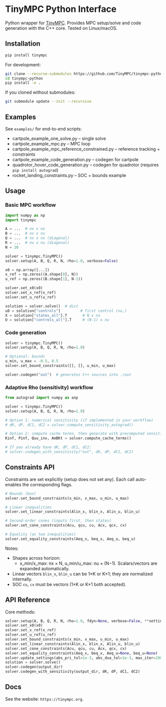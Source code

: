# TinyMPC Python Interface

Python wrapper for [TinyMPC](https://tinympc.org/). Provides MPC setup/solve and code generation with the C++ core. Tested on Linux/macOS.

## Installation

```bash
pip install tinympc
```

For development:
```bash
git clone --recurse-submodules https://github.com/TinyMPC/tinympc-python.git
cd tinympc-python
pip install -e .
```
If you cloned without submodules:
```bash
git submodule update --init --recursive
```

## Examples

See `examples/` for end-to-end scripts:

- cartpole_example_one_solve.py – single solve
- cartpole_example_mpc.py – MPC loop
- cartpole_example_mpc_reference_constrained.py – reference tracking + constraints
- cartpole_example_code_generation.py – codegen for cartpole
- quadrotor_hover_code_generation.py – codegen for quadrotor (requires `pip install autograd`)
- rocket_landing_constraints.py – SOC + bounds example

## Usage

### Basic MPC workflow

```python
import numpy as np
import tinympc

A = ...  # nx x nx
B = ...  # nx x nu
Q = ...  # nx x nx (diagonal)
R = ...  # nu x nu (diagonal)
N = 20

solver = tinympc.TinyMPC()
solver.setup(A, B, Q, R, N, rho=1.0, verbose=False)

x0 = np.array([...])
x_ref = np.zeros((A.shape[0], N))
u_ref = np.zeros((B.shape[1], N-1))

solver.set_x0(x0)
solver.set_x_ref(x_ref)
solver.set_u_ref(u_ref)

solution = solver.solve()  # dict
u0 = solution["controls"]         # first control (nu,)
X = solution["states_all"].T       # N x nx
U = solution["controls_all"].T     # (N-1) x nu
```

### Code generation

```python
solver = tinympc.TinyMPC()
solver.setup(A, B, Q, R, N, rho=1.0)

# Optional: bounds
u_min, u_max = -0.5, 0.5
solver.set_bound_constraints([], [], u_min, u_max)

solver.codegen("out")  # generates C++ sources into ./out
```

### Adaptive Rho (sensitivity) workflow

```python
from autograd import numpy as anp

solver = tinympc.TinyMPC()
solver.setup(A, B, Q, R, N, rho=1.0)

# Option 1: numerical sensitivity (if implemented in your workflow)
# dK, dP, dC1, dC2 = solver.compute_sensitivity_autograd()

# Option 2: compute cache terms, then generate with precomputed sensitivity
Kinf, Pinf, Quu_inv, AmBKt = solver.compute_cache_terms()

# If you already have dK, dP, dC1, dC2:
# solver.codegen_with_sensitivity("out", dK, dP, dC1, dC2)
```

## Constraints API

Constraints are set explicitly (setup does not set any). Each call auto-enables the corresponding flags.

```python
# Bounds (box)
solver.set_bound_constraints(x_min, x_max, u_min, u_max)

# Linear inequalities
solver.set_linear_constraints(Alin_x, blin_x, Alin_u, blin_u)

# Second‑order cones (inputs first, then states)
solver.set_cone_constraints(Acu, qcu, cu, Acx, qcx, cx)

# Equality (as two inequalities)
solver.set_equality_constraints(Aeq_x, beq_x, Aeq_u, beq_u)
```

Notes:
- Shapes across horizon:
  - x_min/x_max: nx × N, u_min/u_max: nu × (N−1). Scalars/vectors are expanded automatically.
- Linear vectors `blin_x`, `blin_u` can be 1×K or K×1; they are normalized internally.
- SOC `cu`, `cx` must be vectors (1×K or K×1 both accepted).

## API Reference

Core methods:
```python
solver.setup(A, B, Q, R, N, rho=1.0, fdyn=None, verbose=False, **settings)
solver.set_x0(x0)
solver.set_x_ref(x_ref)
solver.set_u_ref(u_ref)
solver.set_bound_constraints(x_min, x_max, u_min, u_max)
solver.set_linear_constraints(Alin_x, blin_x, Alin_u, blin_u)
solver.set_cone_constraints(Acu, qcu, cu, Acx, qcx, cx)
solver.set_equality_constraints(Aeq_x, beq_x, Aeq_u=None, beq_u=None)
solver.update_settings(abs_pri_tol=1e-3, abs_dua_tol=1e-3, max_iter=100, ...)
solution = solver.solve()
solver.codegen(output_dir)
solver.codegen_with_sensitivity(output_dir, dK, dP, dC1, dC2)
```

## Docs

See the website: `https://tinympc.org`.

